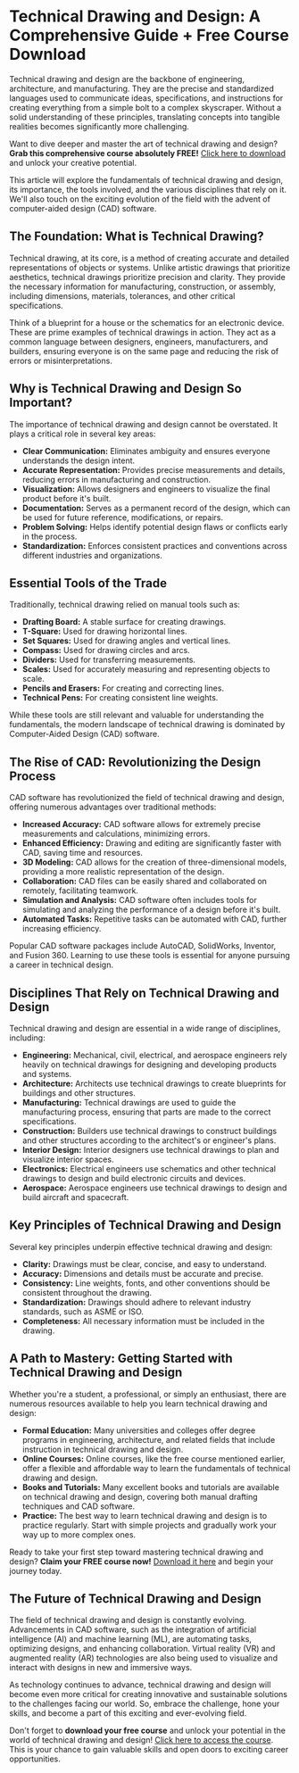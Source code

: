 # Technical Drawing and Design: A Comprehensive Guide + Free Course Download

Technical drawing and design are the backbone of engineering, architecture, and manufacturing. They are the precise and standardized languages used to communicate ideas, specifications, and instructions for creating everything from a simple bolt to a complex skyscraper. Without a solid understanding of these principles, translating concepts into tangible realities becomes significantly more challenging.

Want to dive deeper and master the art of technical drawing and design? **Grab this comprehensive course absolutely FREE!** [Click here to download](https://udemywork.com/technical-drawing-and-design) and unlock your creative potential.

This article will explore the fundamentals of technical drawing and design, its importance, the tools involved, and the various disciplines that rely on it. We'll also touch on the exciting evolution of the field with the advent of computer-aided design (CAD) software.

## The Foundation: What is Technical Drawing?

Technical drawing, at its core, is a method of creating accurate and detailed representations of objects or systems. Unlike artistic drawings that prioritize aesthetics, technical drawings prioritize precision and clarity. They provide the necessary information for manufacturing, construction, or assembly, including dimensions, materials, tolerances, and other critical specifications.

Think of a blueprint for a house or the schematics for an electronic device. These are prime examples of technical drawings in action. They act as a common language between designers, engineers, manufacturers, and builders, ensuring everyone is on the same page and reducing the risk of errors or misinterpretations.

## Why is Technical Drawing and Design So Important?

The importance of technical drawing and design cannot be overstated. It plays a critical role in several key areas:

*   **Clear Communication:** Eliminates ambiguity and ensures everyone understands the design intent.
*   **Accurate Representation:** Provides precise measurements and details, reducing errors in manufacturing and construction.
*   **Visualization:** Allows designers and engineers to visualize the final product before it's built.
*   **Documentation:** Serves as a permanent record of the design, which can be used for future reference, modifications, or repairs.
*   **Problem Solving:** Helps identify potential design flaws or conflicts early in the process.
*   **Standardization:** Enforces consistent practices and conventions across different industries and organizations.

## Essential Tools of the Trade

Traditionally, technical drawing relied on manual tools such as:

*   **Drafting Board:** A stable surface for creating drawings.
*   **T-Square:** Used for drawing horizontal lines.
*   **Set Squares:** Used for drawing angles and vertical lines.
*   **Compass:** Used for drawing circles and arcs.
*   **Dividers:** Used for transferring measurements.
*   **Scales:** Used for accurately measuring and representing objects to scale.
*   **Pencils and Erasers:** For creating and correcting lines.
*   **Technical Pens:** For creating consistent line weights.

While these tools are still relevant and valuable for understanding the fundamentals, the modern landscape of technical drawing is dominated by Computer-Aided Design (CAD) software.

## The Rise of CAD: Revolutionizing the Design Process

CAD software has revolutionized the field of technical drawing and design, offering numerous advantages over traditional methods:

*   **Increased Accuracy:** CAD software allows for extremely precise measurements and calculations, minimizing errors.
*   **Enhanced Efficiency:** Drawing and editing are significantly faster with CAD, saving time and resources.
*   **3D Modeling:** CAD allows for the creation of three-dimensional models, providing a more realistic representation of the design.
*   **Collaboration:** CAD files can be easily shared and collaborated on remotely, facilitating teamwork.
*   **Simulation and Analysis:** CAD software often includes tools for simulating and analyzing the performance of a design before it's built.
*   **Automated Tasks:** Repetitive tasks can be automated with CAD, further increasing efficiency.

Popular CAD software packages include AutoCAD, SolidWorks, Inventor, and Fusion 360. Learning to use these tools is essential for anyone pursuing a career in technical design.

## Disciplines That Rely on Technical Drawing and Design

Technical drawing and design are essential in a wide range of disciplines, including:

*   **Engineering:** Mechanical, civil, electrical, and aerospace engineers rely heavily on technical drawings for designing and developing products and systems.
*   **Architecture:** Architects use technical drawings to create blueprints for buildings and other structures.
*   **Manufacturing:** Technical drawings are used to guide the manufacturing process, ensuring that parts are made to the correct specifications.
*   **Construction:** Builders use technical drawings to construct buildings and other structures according to the architect's or engineer's plans.
*   **Interior Design:** Interior designers use technical drawings to plan and visualize interior spaces.
*   **Electronics:** Electrical engineers use schematics and other technical drawings to design and build electronic circuits and devices.
*   **Aerospace:** Aerospace engineers use technical drawings to design and build aircraft and spacecraft.

## Key Principles of Technical Drawing and Design

Several key principles underpin effective technical drawing and design:

*   **Clarity:** Drawings must be clear, concise, and easy to understand.
*   **Accuracy:** Dimensions and details must be accurate and precise.
*   **Consistency:** Line weights, fonts, and other conventions should be consistent throughout the drawing.
*   **Standardization:** Drawings should adhere to relevant industry standards, such as ASME or ISO.
*   **Completeness:** All necessary information must be included in the drawing.

## A Path to Mastery: Getting Started with Technical Drawing and Design

Whether you're a student, a professional, or simply an enthusiast, there are numerous resources available to help you learn technical drawing and design:

*   **Formal Education:** Many universities and colleges offer degree programs in engineering, architecture, and related fields that include instruction in technical drawing and design.
*   **Online Courses:** Online courses, like the free course mentioned earlier, offer a flexible and affordable way to learn the fundamentals of technical drawing and design.
*   **Books and Tutorials:** Many excellent books and tutorials are available on technical drawing and design, covering both manual drafting techniques and CAD software.
*   **Practice:** The best way to learn technical drawing and design is to practice regularly. Start with simple projects and gradually work your way up to more complex ones.

Ready to take your first step toward mastering technical drawing and design? **Claim your FREE course now!** [Download it here](https://udemywork.com/technical-drawing-and-design) and begin your journey today.

## The Future of Technical Drawing and Design

The field of technical drawing and design is constantly evolving. Advancements in CAD software, such as the integration of artificial intelligence (AI) and machine learning (ML), are automating tasks, optimizing designs, and enhancing collaboration. Virtual reality (VR) and augmented reality (AR) technologies are also being used to visualize and interact with designs in new and immersive ways.

As technology continues to advance, technical drawing and design will become even more critical for creating innovative and sustainable solutions to the challenges facing our world. So, embrace the challenge, hone your skills, and become a part of this exciting and ever-evolving field.

Don't forget to **download your free course** and unlock your potential in the world of technical drawing and design! [Click here to access the course](https://udemywork.com/technical-drawing-and-design). This is your chance to gain valuable skills and open doors to exciting career opportunities.
